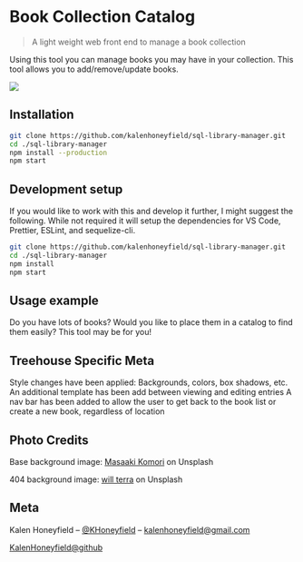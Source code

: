 # Book Collection Catalog

> A light weight web front end to manage a book collection

Using this tool you can manage books you may have in your collection. This tool allows you to add/remove/update books.

![](https://user-images.githubusercontent.com/53430036/84603731-98af3700-ae5e-11ea-8350-3b5ffe6ab905.png)

## Installation

```sh
git clone https://github.com/kalenhoneyfield/sql-library-manager.git
cd ./sql-library-manager
npm install --production
npm start
```

## Development setup

If you would like to work with this and develop it further, I might suggest the following. While not required it will setup the dependencies for VS Code, Prettier, ESLint, and sequelize-cli.

```sh
git clone https://github.com/kalenhoneyfield/sql-library-manager.git
cd ./sql-library-manager
npm install
npm start
```

## Usage example

Do you have lots of books? Would you like to place them in a catalog to find them easily? This tool may be for you!

## Treehouse Specific Meta

Style changes have been applied: Backgrounds, colors, box shadows, etc.
An additional template has been add between viewing and editing entries
A nav bar has been added to allow the user to get back to the book list or create a new book, regardless of location

## Photo Credits

Base background image: [Masaaki Komori](https://unsplash.com/@gaspanik) on Unsplash

404 background image: [will terra](https://unsplash.com/@terrawill) on Unsplash

## Meta

Kalen Honeyfield – [@KHoneyfield](https://twitter.com/khoneyfield) – kalenhoneyfield@gmail.com

[KalenHoneyfield@github](https://github.com/kalenhoneyfield/)
